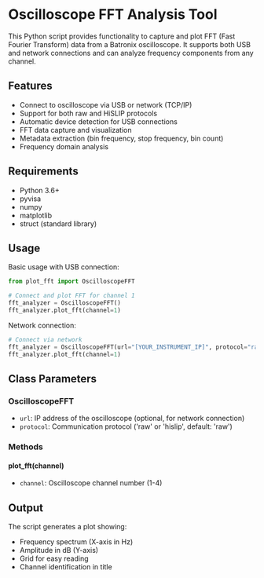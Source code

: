 # Oscilloscope FFT Analysis Tool

This Python script provides functionality to capture and plot FFT (Fast Fourier Transform) data from a Batronix oscilloscope. It supports both USB and network connections and can analyze frequency components from any channel.

## Features

- Connect to oscilloscope via USB or network (TCP/IP)
- Support for both raw and HiSLIP protocols
- Automatic device detection for USB connections
- FFT data capture and visualization
- Metadata extraction (bin frequency, stop frequency, bin count)
- Frequency domain analysis

## Requirements

- Python 3.6+
- pyvisa
- numpy
- matplotlib
- struct (standard library)

## Usage

Basic usage with USB connection:
```python
from plot_fft import OscilloscopeFFT

# Connect and plot FFT for channel 1
fft_analyzer = OscilloscopeFFT()
fft_analyzer.plot_fft(channel=1)
```

Network connection:
```python
# Connect via network
fft_analyzer = OscilloscopeFFT(url="[YOUR_INSTRUMENT_IP]", protocol="raw")
fft_analyzer.plot_fft(channel=1)
```

## Class Parameters

### OscilloscopeFFT

- `url`: IP address of the oscilloscope (optional, for network connection)
- `protocol`: Communication protocol ('raw' or 'hislip', default: 'raw')

### Methods

#### plot_fft(channel)
- `channel`: Oscilloscope channel number (1-4)

## Output

The script generates a plot showing:
- Frequency spectrum (X-axis in Hz)
- Amplitude in dB (Y-axis)
- Grid for easy reading
- Channel identification in title
